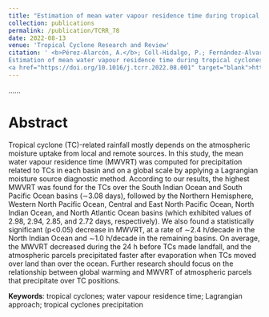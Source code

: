 ```yaml
---
title: "Estimation of mean water vapour residence time during tropical cyclones using a Lagrangian approach"
collection: publications
permalink: /publication/TCRR_78
date: 2022-08-13
venue: 'Tropical Cyclone Research and Review'
citation: ' <b>Pérez-Alarcón, A.</b>; Coll-Hidalgo, P.; Fernández-Alvarez, J.C.; Nieto, R.; Gimeno, L. (2022).
Estimation of mean water vapour residence time during tropical cyclones using a Lagrangian approach. <i>Tropical Cyclone Research and Review</i>. 
<a href="https://doi.org/10.1016/j.tcrr.2022.08.001" target="blank">https://doi.org/10.1016/j.tcrr.2022.08.001</a>'
---
```


......  

# Abstract

Tropical cyclone (TC)-related rainfall mostly depends on the atmospheric moisture uptake from local and remote sources. In this study,
the mean water vapour residence time (MWVRT) was computed for precipitation related to TCs in each basin and on a global scale by applying
a Lagrangian moisture source diagnostic method. According to our results, the highest MWVRT was found for the TCs over the South Indian 
Ocean and South Pacific Ocean basins (∼3.08 days), followed by the Northern Hemisphere, Western North Pacific Ocean, Central and East
North Pacific Ocean, North Indian Ocean, and North Atlantic Ocean basins (which exhibited values of 2.98, 2.94, 2.85, and 2.72 days, 
respectively). We also found a statistically significant (p<0.05) decrease in MWVRT, at a rate of ∼2.4 h/decade in the North Indian 
Ocean and ∼1.0 h/decade in the remaining basins. On average, the MWVRT decreased during the 24 h before TCs made landfall, and the
atmospheric parcels precipitated faster after evaporation when TCs moved over land than over the ocean. Further research should focus
on the relationship between global warming and MWVRT of atmospheric parcels that precipitate over TC positions.

<b>Keywords</b>: tropical cyclones; water vapour residence time; Lagrangian approach; tropical cyclones precipitation



